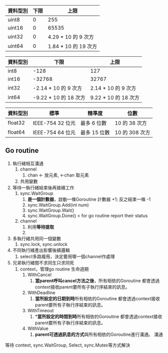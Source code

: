 |資料型別|下限|上限|
|---|---|---|
|uint8|0|255|
|uint16|0|65535|
|uint32|0|4.29 * 10 的 9 次方|
|uint64|0|1.84 * 10 的 19 次方|

|資料型別|下限|上限|
|---|---|---|
|int8|-128|127|
|int16|-32768|32767|
|int32|-2.14 * 10 的 9 次方|2.14 * 10 的 9 次方|
|int64|-9.22 * 10 的 18 次方|9.22 * 10 的 18 次方|

|資料型別|標準|精準度|位數|
|---|---|---|---|
|float32|IEEE-754 32 位元|最多 6 位數|10 的 38 次方|
|float64|IEEE-754 64 位元|最多 15 位數|10 的 308 次方|


## Go routine

1. 執行緒相互溝通 
	1. channel
		1. chan <- 放元素,  <-chan 取元素
	2. 共用變數
2. 等待一執行緒結束後再接續工作
	1. sync.WaitGroup
		1. **是一個計數器**，啟動一條Goroutine 計數器 +1; 反之結束一條 -1
		2. sync.WaitGroup.Add(int num)
		3. sync.WaitGroup.Wait()
		4. sync.WaitGroup.Done() < for go routine report their status
	2. channel
		1. 利用**等待提取**
		2. 
3. 多執行緒共用同一個變數
	1. sync.lock, sync.unlock
4. 不同執行緒產出影響後續邏輯
	1. select多路複用，決定要用哪一個channel作處理
5. 兄弟執行緒間不求同生只求同死
	1. context，管理go routine 生命週期
		1. WithCancel
			1. **當parent呼叫cancel方法之後**，所有相依的Goroutine 都會透過context接收parent要所有子執行序結束的訊息。
		2. WithDeadline
			1. **當所設定的日期到時**所有相依的Goroutine 都會透過context接收parent要所有子執行序結束的訊息。
		3. WithTimeout
			1. ***當所設定的時間到時**所有相依的Goroutine 都會透過context接收parent要所有子執行序結束的訊息。
		4. WithValue
			1. **parent可透過訊息的方式**與所有相依的Goroutine進行溝通。
溝通


等待
context, sync.WaitGroup, Select, sync.Mutex等方式解決

